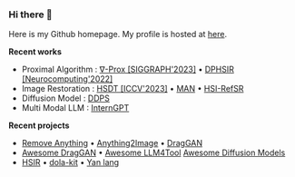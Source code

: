 ### Hi there 👋

Here is my Github homepage. My profile is hosted at [here](https://zeqiang-lai.github.io/). 

**Recent works**

- Proximal Algorithm : [∇-Prox [SIGGRAPH'2023]](https://github.com/princeton-computational-imaging/Delta-Prox) • [DPHSIR [Neurocomputing'2022]](https://github.com/Zeqiang-Lai/DPHSIR) 
- Image Restoration : [HSDT [ICCV'2023]](https://github.com/Zeqiang-Lai/HSDT) • [MAN](https://github.com/Zeqiang-Lai/MAN) •  [HSI-RefSR](https://github.com/Zeqiang-Lai/HSI-RefSR)
- Diffusion Model : [DDPS](https://github.com/OpenGVLab/DDPS)
- Multi Modal LLM : [InternGPT](https://github.com/OpenGVLab/InternGPT)

**Recent projects**

- [Remove Anything](https://github.com/Zeqiang-Lai/Remove-Anything/) • [Anything2Image](https://github.com/Zeqiang-Lai/Anything2Image) • [DragGAN](https://github.com/OpenGVLab/DragGAN)
- [Awesome DragGAN](https://github.com/OpenGVLab/Awesome-DragGAN) • [Awesome LLM4Tool](https://github.com/OpenGVLab/Awesome-LLM4Tool) [Awesome Diffusion Models](https://github.com/Zeqiang-Lai/Awesome-Diffusion-Models)
- [HSIR](https://github.com/bit-isp/HSIR) • [dola-kit](https://github.com/Zeqiang-Lai/dola-kit)  • [Yan lang](https://github.com/yan-lang/yan)
